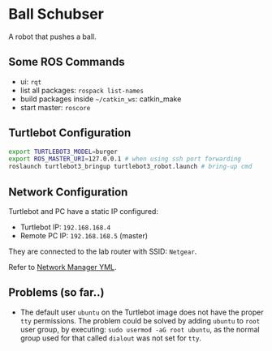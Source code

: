 # Ball Schubser

A robot that pushes a ball.

## Some ROS Commands

- ui: `rqt`
- list all packages: `rospack list-names`
- build packages inside `~/catkin_ws`: catkin_make
- start master: `roscore`

## Turtlebot Configuration

```bash
export TURTLEBOT3_MODEL=burger
export ROS_MASTER_URI=127.0.0.1 # when using ssh port forwarding
roslaunch turtlebot3_bringup turtlebot3_robot.launch # bring-up cmd
```

## Network Configuration

Turtlebot and PC have a static IP configured:

* Turtlebot IP: `192.168.168.4`
* Remote PC IP: `192.168.168.5` (master)

They are connected to the lab router with SSID: `Netgear`.

Refer to [Network Manager YML](navigation/50-cloud-init.yaml).

## Problems (so far..)

* The default user `ubuntu` on the Turtlebot image does not have the proper `tty` permissions. The problem could be solved by adding `ubuntu` to `root` user group, by executing: `sudo usermod -aG root ubuntu`, as the normal group used for that called `dialout` was not set for `tty`.
